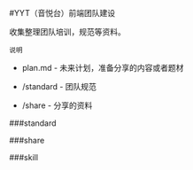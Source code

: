 #YYT（音悦台）前端团队建设

收集整理团队培训，规范等资料。

`说明`

*	plan.md - 未来计划，准备分享的内容或者题材

*	/standard  -  团队规范
*	/share	-  分享的资料




###standard



###share



###skill